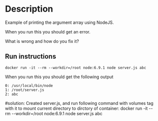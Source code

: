 # Description

Example of printing the argument array using NodeJS.

When you run this you should get an error.

What is wrong and how do you fix it?

## Run instructions

    docker run -it --rm --workdir=/root node:6.9.1 node server.js abc

When you run this you should get the following output

    0: /usr/local/bin/node
    1: /root/server.js
    2: abc
    
    
#solution:
    	Created server.js, and run following command with volumes tag with it to mount current directory to dirctory of container:
    	docker run -it --rm --workdir=/root node:6.9.1 node server.js abc

